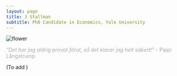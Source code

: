 ```yaml
---
layout: page
title: J Stallman
subtitle: PhD Candidate in Economics, Yale University
---
```


<img src="assets/img/flower.JPG" title="Flower" alt="flower" />

<p style= "color: #A9A9A9"> <em>"Det har jag aldrig provat förut, så det klarar jag helt säkert!"</em> - Pippi Långstrump </p>

(To add )

